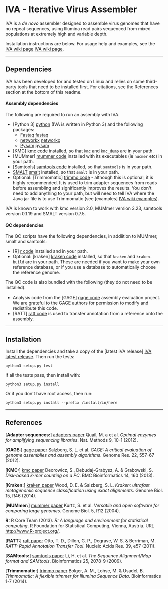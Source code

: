 IVA - Iterative Virus Assembler
===============================

IVA is a _de novo_ assembler designed to assemble virus genomes that
have no repeat sequences, using Illumina read pairs sequenced from
mixed populations at extremely high and variable depth.

Installation instructions are below. For usage help and examples, see
the [IVA wiki page] [IVA wiki page].

------------------------------------------------------------------------------

Dependencies
------------

IVA has been developed for and tested on Linux and relies on
some third-party tools that need to be installed first.
For citations, see the References section at the bottom of this readme.


#### Assembly dependencies

The following are required to run an assembly with IVA.

 * [Python 3] [python] (IVA is written in Python 3) and the following packages:
     * [Fastaq] [fastaq]
     * [networkx] [networkx]
     * [Pysam] [pysam]
 * [KMC] [kmc code] installed, so that `kmc` and `kmc_dump` are in your path.
 * [MUMmer] [mummer code] installed with its executables (ie `nucmer` etc)
   in your path.
 * [Samtools] [samtools code] installed, so that `samtools` is in your path.
 * [SMALT] [smalt] installed, so that `smalt` is in your path.
 * Optional: [Trimmomatic] [trimmo code] - although this is optional, it is
   highly recommended.
   It is used to trim adapter sequences from reads before assembling and
   significantly improves the results.
   You don't need to add anything to your path, but will
   need to tell IVA where the Java jar file is to use Trimmomatic (see
   [examples] [IVA wiki examples]).

IVA is known to work with kmc version 2.0, MUMmer version 3.23, samtools
version 0.1.19 and SMALT version 0.7.5.

#### QC dependencies

The QC scripts have the following dependencies, in addiition to MUMmer,
smalt and samtools:

 * [R] [r code] installed and in your path.
 * Optional: [kraken] [kraken code] installed, so that `kraken` and
   `kraken-build` are in your path. These are needed if you want to
   make your own reference database, or if you use a database to
   automatically choose the reference genome.

The QC code is also bundled with the following (they do not need to be installed).

 * Analysis code from the [GAGE] [gage code] assembly evaluation
   project. We are grateful to the GAGE authors for permission to modify and
   redistribute this
   code.
 * [RATT] [ratt code] is used to transfer annotation from a reference
   onto the assembly.

------------------------------------------------------------------------------

Installation
------------

Install the dependencies and take a copy of the [latest IVA release] [IVA latest release].
Then run the tests:

    python3 setup.py test

If all the tests pass, then install with:

    python3 setup.py install

Or if you don't have root access, then run:

    python3 setup.py install --prefix /install/in/here

------------------------------------------------------------------------------

References
----------

[**Adapter sequences:**] [adapters paper] Quail, M. a et al. _Optimal enzymes for amplifying sequencing libraries_. Nat. Methods 9, 10-1 (2012).

[**GAGE:**] [gage paper] Salzberg, S. L. et al. _GAGE: A critical evaluation of genome
assemblies and assembly algorithms_. Genome Res. 22, 557-67 (2012).

[**KMC:**] [kmc paper] Deorowicz, S., Debudaj-Grabysz, A. & Grabowski, S. _Disk-based k-mer
counting on a PC_. BMC Bioinformatics 14, 160 (2013).

[**Kraken:**] [kraken paper] Wood, D. E. & Salzberg, S. L. _Kraken: ultrafast metagenomic
sequence classification using exact alignments_.
Genome Biol. 15, R46 (2014).

[**MUMmer:**] [mummer paper] Kurtz, S. et al. _Versatile and open software for comparing large
genomes_. Genome Biol. 5, R12 (2004).

**R:** R Core Team (2013). _R: A language and environment for statistical
computing_. R Foundation for Statistical Computing, Vienna, Austria.
URL http://www.R-project.org/.

[**RATT:**] [ratt paper] Otto, T. D., Dillon, G. P., Degrave, W. S. & Berriman, M.
_RATT: Rapid Annotation Transfer Tool_. Nucleic Acids Res. 39, e57 (2011).

[**SAMtools:**] [samtools paper] Li, H. et al. _The Sequence Alignment/Map format and SAMtools_.
Bioinformatics 25, 2078-9 (2009).

[**Trimmomatic:**] [trimmo paper] Bolger, A. M., Lohse, M. & Usadel, B. _Trimmomatic: A
flexible trimmer for Illumina Sequence Data_. Bioinformatics 1-7 (2014).


  [adapters paper]: http://www.nature.com/nmeth/journal/v9/n1/full/nmeth.1814.html
  [IVA wiki page]: https://github.com/sanger-pathogens/iva/wiki
  [IVA wiki examples]: https://github.com/sanger-pathogens/iva/wiki/iva-examples
  [IVA latest release]: https://github.com/sanger-pathogens/iva/releases/latest
  [fastaq]: https://github.com/sanger-pathogens/Fastaq
  [networkx]: https://pypi.python.org/pypi/networkx/
  [pysam]: https://code.google.com/p/pysam/
  [python]: http://www.python.org/
  [gage code]: http://gage.cbcb.umd.edu/index.html
  [gage paper]: http://genome.cshlp.org/content/early/2012/01/12/gr.131383.111
  [kmc paper]: http://www.biomedcentral.com/1471-2105/14/160
  [kmc code]: http://sun.aei.polsl.pl/kmc/download.html
  [kraken code]: http://ccb.jhu.edu/software/kraken/
  [kraken paper]: http://genomebiology.com/2014/15/3/R46
  [mummer code]: http://mummer.sourceforge.net/
  [mummer paper]: http://genomebiology.com/2004/5/2/r12
  [r code]: http://www.r-project.org/
  [ratt code]: http://ratt.sourceforge.net/
  [ratt paper]: http://nar.oxfordjournals.org/content/39/9/e57
  [samtools code]: http://samtools.sourceforge.net/
  [samtools paper]: http://bioinformatics.oxfordjournals.org/content/25/16/2078.abstract
  [smalt]: http://www.sanger.ac.uk/resources/software/smalt/
  [trimmo code]: http://www.usadellab.org/cms/?page=trimmomatic
  [trimmo paper]: http://bioinformatics.oxfordjournals.org/content/early/2014/04/12/bioinformatics.btu170
